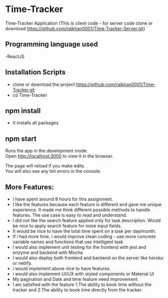 # Time-Tracker

Time-Tracker Application (This is client code - for server code clone or download https://github.com/rajkiran0001/Time-Tracker-Server.git)

## Programming language used

-ReactJS

## Installation Scripts

- clone or download the project https://github.com/rajkiran0001/Time-Tracker.git
- cd Time-Tracker

## npm install

- It installs all packages

## npm start

Runs the app in the development mode.<br />
Open [http://localhost:3000](http://localhost:3000) to view it in the browser.

The page will reload if you make edits.<br />
You will also see any lint errors in the console.

## More Features:

- I have spent around 8 hours for this assignment.
- I like the features because each feature is different and gave me unique experience. It made me think different possible methods to handle features. The use case is easy to read and understand.
- I did not like the search feature applied only for task description. Would be nice to apply search feature for more input fields.
- It would be nice to have the total time spent on a task per day/month.
- If i had more time, i would improve clean coding - use more concrete variable names and functions that use intelligent task
- I would also implement unit testing for the frontend with jest and enzyme and backend with Mocha
- I would also deploy both frontend and backend on the server like heroku or netlify.
- i would implement above nice to have features.
- i would also implement UI/UX with styled components or Material UI
- My pagination and Date and time feature need improvement.
- I am satisfied with the feature 1.The ability to book time without the tracker and 2.The ability to book time directly from the tracker.
